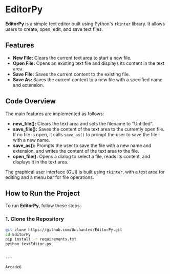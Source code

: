 # EditorPy

**EditorPy** is a simple text editor built using Python's `tkinter` library. It allows users to create, open, edit, and save text files.

## Features

- **New File:** Clears the current text area to start a new file.
- **Open File:** Opens an existing text file and displays its content in the text area.
- **Save File:** Saves the current content to the existing file.
- **Save As:** Saves the current content to a new file with a specified name and extension.

## Code Overview

The main features are implemented as follows:

- **new_file():** Clears the text area and sets the filename to "Untitled".
- **save_file():** Saves the content of the text area to the currently open file. If no file is open, it calls `save_as()` to prompt the user to save the file with a new name.
- **save_as():** Prompts the user to save the file with a new name and extension, and writes the content of the text area to the file.
- **open_file():** Opens a dialog to select a file, reads its content, and displays it in the text area.

The graphical user interface (GUI) is built using `tkinter`, with a text area for editing and a menu bar for file operations.

## How to Run the Project

To run **EditorPy**, follow these steps:

### 1. Clone the Repository

```bash
git clone https://github.com/Unchanted/EditorPy.git
cd EditorPy
pip install -r requirements.txt
python textEditor.py


---

Arcade6
